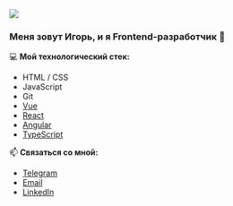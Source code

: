 <img src="https://media.giphy.com/media/LQjG4sNTQo3US9vwOn/giphy.gif" />

<!-- # Здравствуй! 👋 -->

<!-- <img src="https://media.giphy.com/media/2KA7sCKddBX16fTNYq/giphy.gif" height="43" /> -->

### Меня зовут Игорь, и я Frontend-разработчик 🦄

💻 **Мой технологический стек:**
* HTML / CSS
* JavaScript
* Git
* [Vue](https://github.com/shumikhinigor/vue)
* [React](https://github.com/shumikhinigor/react)
* [Angular](https://github.com/shumikhinigor/angular)
* [TypeScript](https://github.com/shumikhinigor/typescript) 

📫 **Связаться со мной:**
* [Telegram](https://t.me/shumikhinigor)
* [Email](mailto:dev.shumikhin@gmail.com)
* [LinkedIn](https://www.linkedin.com/in/shumikhin-igor/)


<!--
**shumikhinigor/shumikhinigor** is a ✨ _special_ ✨ repository because its `README.md` (this file) appears on your GitHub profile.

Here are some ideas to get you started:

- 🔭 I’m currently working on ...
- 🌱 I’m currently learning ...
- 👯 I’m looking to collaborate on ...
- 🤔 I’m looking for help with ...
- 💬 Ask me about ...
- 📫 How to reach me: ...
- 😄 Pronouns: ...
- ⚡ Fun fact: ...
-->

